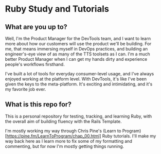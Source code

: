 # Ruby Study and Tutorials

## What are you up to?

Well, I'm the Product Manager for the DevTools team, and I want to learn more about how our customers will use the product we'll be building. For me, that means immersing myself in DevOps practices, and building an engineer's-eye view of as many of the TTS toolsets as I can. I'm a much better Product Manager when I can get my hands dirty and experience people's workflows firsthand. 

I've built a lot of tools for everyday consumer-level usage, and I've always enjoyed working at the platform level. With DevTools, it's like I've been given the keys to the meta-platform. It's exciting and intimidating, and it's my favorite job ever.

## What is this repo for?

This is a personal repository for testing, tracking, and learning Ruby, with the overall aim of building fluency with the Rails Template.

I'm mostly working my way through Chris Pine's (Learn to Program)[https://pine.fm/LearnToProgram/chap_00.html] Ruby tutorials. I'll make my way back here as I learn more to fix some of my formatting and commenting, but for now I'm mostly getting things running.

